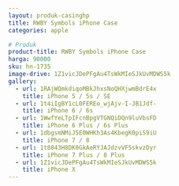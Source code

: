 ```yaml
---
layout: produk-casinghp
title: RWBY Symbols iPhone Case
categories: apple

# Produk
product-title: RWBY Symbols iPhone Case
harga: 90000
sku: hn-1735
image-drive: 1Z1vicJDePFgAu4TsWkMIeSJkUvMDWS5k
gallery:
  - url: 1RAjWQmkdiqoMBkJhxsNoQHXjwmBdrE4x
    title: iPhone 5 / 5s / SE
  - url: 1t4iIgBY1cL0FEREo_wjAjv-I-JB1Jdf-
    title: iPhone 6 / 6s
  - url: 1WwfYeLTpIFcnBpgVTGNQiDQn9luVbsFD
    title: iPhone 6 Plus / 6s Plus
  - url: 1dbgsmNMiJ5E0WHKh3As4KbegK0piS9iU
    title: iPhone 7 / 8
  - url: 1t8843H8DK0GkAeRYJAJdzvVF5skvzDyr
    title: iPhone 7 Plus / 8 Plus
  - url: 1Z1vicJDePFgAu4TsWkMIeSJkUvMDWS5k
    title: iPhone X
---
```

